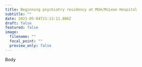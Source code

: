 ```yaml
---
title: Beginning psychiatry residency at MGH/McLean Hospital
subtitle: ""
date: 2021-05-04T21:13:11.806Z
draft: false
featured: false
image:
  filename: ""
  focal_point: ""
  preview_only: false
---
```

Body